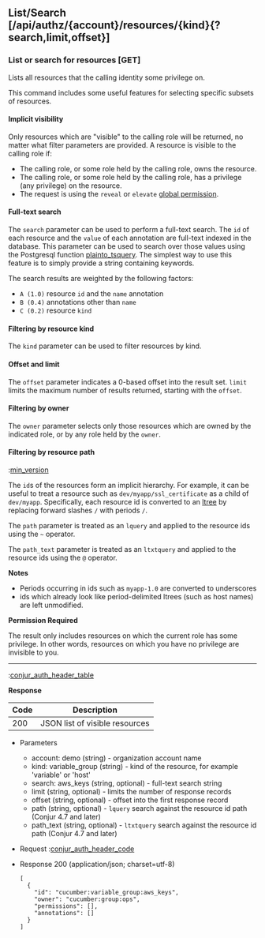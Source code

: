 ## List/Search [/api/authz/{account}/resources/{kind}{?search,limit,offset}]

### List or search for resources [GET]

Lists all resources that the calling identity some privilege on.

This command includes some useful features for selecting specific subsets of resources. 

#### Implicit visibility

Only resources which are "visible" to the calling role will be returned, no matter what filter parameters are provided. A resource is visible to the calling role if:

* The calling role, or some role held by the calling role, owns the resource.
* The calling role, or some role held by the calling role, has a privilege (any privilege) on the resource.
* The request is using the `reveal` or `elevate` [global permission](https://developer.conjur.net/reference/services/authorization/global_permissions.html). 

#### Full-text search

The `search` parameter can be used to perform a full-text search. The `id` of each resource and the `value` of each annotation are full-text indexed in the database. This parameter can be used to search over those values using the Postgresql function [plainto_tsquery](http://www.postgresql.org/docs/9.3/static/textsearch-controls.html#TEXTSEARCH-PARSING-QUERIES). The simplest way to use this feature is to simply provide a string containing keywords. 

The search results are weighted by the following factors:

* `A (1.0)` resource `id` and the `name` annotation
* `B (0.4)` annotations other than `name`
* `C (0.2)` resource `kind`

#### Filtering by resource kind

The `kind` parameter can be used to filter resources by kind. 

#### Offset and limit

The `offset` parameter indicates a 0-based offset into the result set. `limit` limits the maximum number of results returned, starting with the `offset`.

#### Filtering by owner

The `owner` parameter selects only those resources which are owned by the indicated role, or by any role held by the `owner`. 

#### Filtering by resource path

:[min_version](partials/min_version_4.7.md)
 
The `id`s of the resources form an implicit hierarchy. For example, it can be useful to treat a resource such as `dev/myapp/ssl_certificate` as a child of `dev/myapp`. Specifically, each resource id is converted to an [ltree](http://www.postgresql.org/docs/9.3/static/ltree.html) by replacing forward slashes `/` with periods `/`. 

The `path` parameter is treated as an `lquery` and applied to the resource ids using the `~` operator.

The `path_text` parameter is treated as an `ltxtquery` and applied to the resource ids using the `@` operator.

**Notes** 

* Periods occurring in ids such as `myapp-1.0` are converted to underscores
* ids which already look like period-delimited ltrees (such as host names) are left unmodified.

**Permission Required**

The result only includes resources on which the current role has some privilege. In other words, resources on which you have no privilege are invisible to you.

---

:[conjur_auth_header_table](partials/conjur_auth_header_table.md)

**Response**

|Code|Description|
|----|-----------|
|200|JSON list of visible resources|

+ Parameters
    + account: demo (string) - organization account name
    + kind: variable_group (string) - kind of the resource, for example 'variable' or 'host'
    + search: aws_keys (string, optional) - full-text search string
    + limit (string, optional) - limits the number of response records
    + offset (string, optional) - offset into the first response record
    + path (string, optional) - `lquery` search against the resource id path (Conjur 4.7 and later)
    + path_text (string, optional) - `ltxtquery` search against the resource id path (Conjur 4.7 and later)

+ Request
    :[conjur_auth_header_code](partials/conjur_auth_header_code.md)

+ Response 200 (application/json; charset=utf-8)

    ```
    [
      {
        "id": "cucumber:variable_group:aws_keys",
        "owner": "cucumber:group:ops",
        "permissions": [],
        "annotations": []
      }
    ]
    ```
